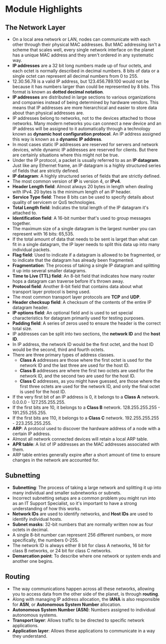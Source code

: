 # Module Highlights

## The Network Layer

* On a local area network or LAN, nodes can communicate with each other through their physical MAC addresses. But MAC addressing isn't a scheme that scales well, every single network interface on the planet has a unique MAC address and they aren't ordered in any systematic way.
* **IP addresses** are a 32 bit long numbers made up of four octets, and each octet is normally described in decimal numbers. 8 bits of data or a single octet can represent all decimal numbers from 0 to 255.
* 12.30.56.78 is a valid IP address, but 123.456.789.100 would not be because it has numbers larger than could be represented by 8 bits. This format is known as **dotted decimal notation**. 
* **IP addresses** are distributed in large sections to various organizations and companies instead of being determined by hardware vendors. This means that IP addresses are more hierarchical and easier to store data about than physical addresses are.
* IP addresses belong to networks, not to the devices attached to those networks.
Many modern networks you can connect a new device and an IP address will be assigned to it automatically through a technology known as **dynamic host configuration protocol**. An IP address assigned this way is known as a **dynamic IP address**. 
* In most cases static IP addresses are reserved for servers and network devices, while dynamic IP addresses are reserved for clients. But there are certainly situations where this might not be true. 
* Under the IP protocol, a packet is usually referred to as an **IP datagram**. Just like any Ethernet frame, an IP datagram is a highly structured series of fields that are strictly defined. 
* **IP datagram**: A highly structured series of fields that are strictly defined.
* The most common version of **IP** is version 4, or **IPv4**.
* **Header Length field**: Almost always 20 bytes in length when dealing with IPv4. 20 bytes is the minimum length of an IP header.
* **Service Type field**: These 8 bits can be used to specify details about quality of servicem or QoS technologies.
* **Total Length field**: Indicates the total length of the IP datagram it's attached to.
* **Identification field**: A 16-bit number that's used to group messages together.
* The maximum size of a single datagram is the largest number you can represent with 16 bits: 65,535.
* If the total amount of data that needs to be sent is larget than what can fit in a single datagram, the IP layer needs to split this data up into many individual packets.
* **Flag field**: Used to indicate if a datagram is allowed to be fragmented, or to indicate that the datagram has already been fragmented.
* **Fragmentation**: The process of taking a single IP datagram and splitting it up into several smaller datagrams.
* **Time to Live (TTL) field**: An 8-bit field that indicates how many router hops a datagram can traverse before it's thrown away.
* **Protocol field**: Another 8-bit field that contains data about what transport layer protocol is being used.
* The most common transport layer protocols are **TCP** and **UDP**.
* **Header checksup field**: A checksum of the contents of the entire IP datagram header.
* **IP options field**: An optional field and is used to set special characteristics for datagram primarily used for testing purposes.
* **Padding field**: A series of zeros used to ensure the header is the correct total size.
* IP addresses can be split into two sections, the **network ID** and the **host ID**. 
* In IP address, the network ID would be the first octet, and the host ID would be the second, third and fourth octets.
* There are three primary types of address classes.
  * **Class A** addresses are those where the first octet is used for the network ID and the last three are used for the host ID.
  * **Class B** addresses are where the first two octets are used for the network ID, and the second two are used for the host ID.
  * **Class C** addresses, as you might have guessed, are those where the first three octets are used for the network ID, and only the final octet is used for the host ID. 
* If the very first bit of an IP address is 0, it belongs to a **Class A** network. 0.0.0.0 - 127.255.255.255.
* If the first bits are 10, it belongs to a **Class B** network. 128.255.255.255 - 191.255.255.255.
* If the first bits are 110, it belongs to a **Class C** network. 192.255.255.255 - 223.255.255.255.
* **ARP**: A protocol used to discover the hardware address of a node with a certain IP address.
* Almost all network connected devices will retain a local ARP table. 
* **APR table**: A list of IP addresses an the MAC addresses associated with them. 
* ARP table entries generally expire after a short amount of time to ensure changes in the network are accounted for.

## Subnetting

* **Subnetting**: The process of taking a large network and splitting it up into many individual and smaller subnetworks or subnets.
* Incorrect subnetting setups are a common problem you might run into as an IT Support Specialist, so it's important to have a strong understanding of how this works.
* **Network IDs** are used to identify networks, and **Host IDs** are used to identify individual hosts. 
* **Subnet masks**: 32-bit numbers that are normally written now as four octets in decimal.
* A single 8-bit number can represent 256 different numbers, or more specifically, the numbers 0-255.
* The network ID is always either 8 bit for class A networks, 16 bit for class B networks, or 24 bit for class C networks.
* **Demarcation point**: To describe where one network or system ends and another one begins.

## Routing

* The way communications happen across all these networks, allowing you to access data from the other side of the planet, is through **routing**.
* Along with managing IP address allocation, the **IANA** is also responsible for **ASN**, or **Autonomous System Number** allocation.
* **Autonomous System Number (ASN)**: Numbers assigned to individual autonomous systems.
* **Transport layer**: Allows traffic to be directed to specific network applications.
* **Application layer**: Allows these applications to communicate in a way they understand.